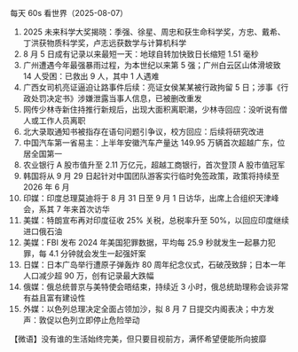 每天 60s 看世界（2025-08-07）

1. 2025 未来科学大奖揭晓：季强、徐星、周忠和获生命科学奖，方忠、戴希、丁洪获物质科学奖，卢志远获数学与计算机科学
2. 8 月 5 日成有记录以来最短一天：地球自转加快致日长缩短 1.51 毫秒
3. 广州遭遇今年最强暴雨过程，为本世纪以来第 5 强；广州白云区山体滑坡致 14 人受困：已救出 9 人，其中 1 人遇难
4. 广西女司机亮证逼迫让路事件后续：亮证女侯某某被行政拘留 5 日；涉事《行政处罚决定书》涉嫌泄露当事人信息，已被删改重发
5. 网传少林寺新住持推行新规后，出现大面积离职潮，少林寺回应：没听说有僧人或工作人员离职
6. 北大录取通知书被指存在语句问题引争议，校方回应：后续将研究改进
7. 中国汽车第一省易主：上半年安徽汽车产量达 149.95 万辆首次超越广东，位居全国第一
8. 农业银行 A 股市值升至 2.11 万亿元，超越工商银行，首次登顶 A 股市值冠军
9. 韩国将从 9 月 29 日起针对中国团队游客实行临时免签政策，政策将持续至 2026 年 6 月
10. 印媒：印度总理莫迪将于 8 月 31 日至 9 月 1 日访华，出席上合组织天津峰会，系其 7 年来首次访华
11. 美媒：特朗宣布再对印度征收 25% 关税，总税率升至 50%，以回应印度继续进口俄石油
12. 美媒：FBI 发布 2024 年美国犯罪数据，平均每 25.9 秒就发生一起暴力犯罪，每 4.1 分钟就会发生一起强奸案
13. 日媒：日本广岛举行遭原子弹轰炸 80 周年纪念仪式，石破茂致辞；日本一年人口减少超 90 万，创有记录最大跌幅
14. 俄媒：俄总统普京与美特使会晤结束，持续近 3 小时，俄总统助理称会谈非常有益且富有建设性
15. 外媒：以色列总理决定全面占领加沙，拟 8 月 7 日提交内阁表决；中方发声：敦促以色列立即停止危险举动

【微语】没有谁的生活始终完美，但只要目视前方，满怀希望便能所向披靡